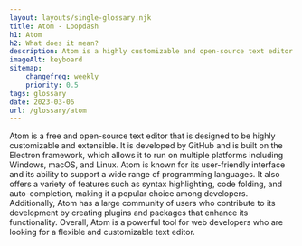 ```yaml
--- 
layout: layouts/single-glossary.njk
title: Atom - Loopdash
h1: Atom
h2: What does it mean?
description: Atom is a highly customizable and open-source text editor that can be used to write and edit code for WordPress websites.
imageAlt: keyboard
sitemap:
	changefreq: weekly
	priority: 0.5
tags: glossary
date: 2023-03-06
url: /glossary/atom
---
```


Atom is a free and open-source text editor that is designed to be highly customizable and extensible. It is developed by GitHub and is built on the Electron framework, which allows it to run on multiple platforms including Windows, macOS, and Linux. Atom is known for its user-friendly interface and its ability to support a wide range of programming languages. It also offers a variety of features such as syntax highlighting, code folding, and auto-completion, making it a popular choice among developers. Additionally, Atom has a large community of users who contribute to its development by creating plugins and packages that enhance its functionality. Overall, Atom is a powerful tool for web developers who are looking for a flexible and customizable text editor.
